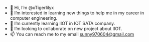 - 👋 Hi, I’m @xTigerlilyx
- 👀 I’m interested in learning new things to help me in my career in computer engineering.
- 🌱 I’m currently learning IIOT in IOT SATA company.
- 💞️ I’m looking to collaborate on new project about IIOT.
- 📫 You can reach me to my email sunny970604@gmail.com

<!---
xTigerlilyx/xTigerlilyx is a ✨ special ✨ repository because its `README.md` (this file) appears on your GitHub profile.
You can click the Preview link to take a look at your changes.
--->
